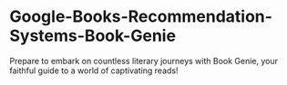 # Google-Books-Recommendation-Systems-Book-Genie
Prepare to embark on countless literary journeys with Book Genie, your faithful guide to a world of captivating reads!
